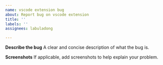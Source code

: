 ```yaml
---
name: vscode extension bug
about: Report bug on vscode extension
title: ''
labels: ''
assignees: labuladong

---
```


**Describe the bug**
A clear and concise description of what the bug is.

**Screenshots**
If applicable, add screenshots to help explain your problem.
